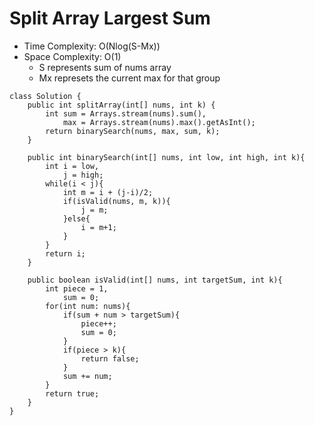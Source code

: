 # Split Array Largest Sum

- Time Complexity: O(Nlog(S-Mx))
- Space Complexity: O(1)
  - S represents sum of nums array
  - Mx represets the current max for that group

```
class Solution {
    public int splitArray(int[] nums, int k) {
        int sum = Arrays.stream(nums).sum(),
            max = Arrays.stream(nums).max().getAsInt();
        return binarySearch(nums, max, sum, k);
    }

    public int binarySearch(int[] nums, int low, int high, int k){
        int i = low,
            j = high;
        while(i < j){
            int m = i + (j-i)/2;
            if(isValid(nums, m, k)){
                j = m;
            }else{
                i = m+1;
            }
        }
        return i;
    }

    public boolean isValid(int[] nums, int targetSum, int k){
        int piece = 1,
            sum = 0;
        for(int num: nums){
            if(sum + num > targetSum){
                piece++;
                sum = 0;
            }
            if(piece > k){
                return false;
            }
            sum += num;
        }
        return true;
    }
}
```
